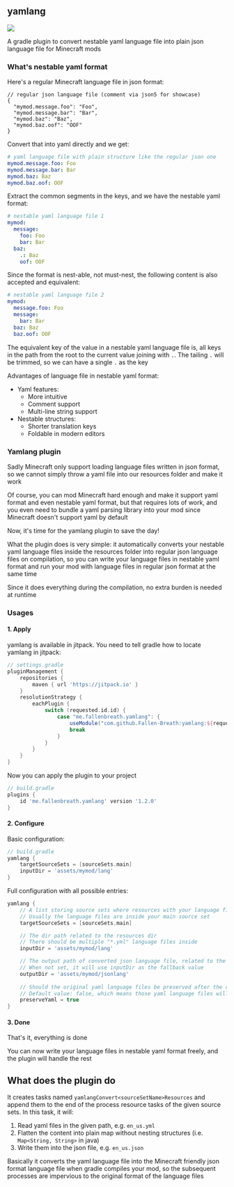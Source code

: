 ## yamlang

[![](https://jitpack.io/v/Fallen-Breath/yamlang.svg)](https://jitpack.io/#Fallen-Breath/yamlang)

A gradle plugin to convert nestable yaml language file into plain json language file for Minecraft mods

### What's nestable yaml format

Here's a regular Minecraft language file in json format:

```json5
// regular json language file (comment via json5 for showcase)
{
  "mymod.message.foo": "Foo",
  "mymod.message.bar": "Bar",
  "mymod.baz": "Baz",
  "mymod.baz.oof": "OOF"
}
```

Convert that into yaml directly and we get:

```yaml
# yaml language file with plain structure like the regular json one
mymod.message.foo: Foo
mymod.message.bar: Bar
mymod.baz: Baz
mymod.baz.oof: OOF
```

Extract the common segments in the keys, and we have the nestable yaml format:

```yaml
# nestable yaml language file 1
mymod:
  message:
    foo: Foo
    bar: Bar
  baz: 
    .: Baz
    oof: OOF
```

Since the format is nest-able, not must-nest, the following content is also accepted and equivalent:

```yaml
# nestable yaml language file 2
mymod:
  message.foo: Foo
  message:
    bar: Bar
  baz: Baz
  baz.oof: OOF
```

The equivalent key of the value in a nestable yaml language file is, all keys in the path from the root to the current value joining with `.`.
The tailing `.` will be trimmed, so we can have a single `.` as the key

Advantages of language file in nestable yaml format:

- Yaml features:
  - More intuitive
  - Comment support
  - Multi-line string support
- Nestable structures:
  - Shorter translation keys
  - Foldable in modern editors

### Yamlang plugin

Sadly Minecraft only support loading language files written in json format, so we cannot simply throw a yaml file into our resources folder and make it work

Of course, you can mod Minecraft hard enough and make it support yaml format and even nestable yaml format, but that requires lots of work,
and you even need to bundle a yaml parsing library into your mod since Minecraft doesn't support yaml by default

Now, it's time for the yamlang plugin to save the day!

What the plugin does is very simple: it automatically converts your nestable yaml language files inside the resources folder into regular json language files on compilation,
so you can write your language files in nestable yaml format and run your mod with language files in regular json format at the same time

Since it does everything during the compilation, no extra burden is needed at runtime

### Usages

#### 1. Apply

yamlang is available in jitpack. You need to tell gradle how to locate yamlang in jitpack:

```groovy
// settings.gradle
pluginManagement {
    repositories {
        maven { url 'https://jitpack.io' }
    }
    resolutionStrategy {
        eachPlugin {
            switch (requested.id.id) {
                case "me.fallenbreath.yamlang": {
                    useModule("com.github.Fallen-Breath:yamlang:${requested.version}")
                    break
                }
            }
        }
    }
}
```

Now you can apply the plugin to your project

```groovy
// build.gradle
plugins {
    id 'me.fallenbreath.yamlang' version '1.2.0'
}
```

#### 2. Configure

Basic configuration:

```groovy
// build.gradle
yamlang {
    targetSourceSets = [sourceSets.main]
    inputDir = 'assets/mymod/lang'
}
```

Full configuration with all possible entries:

```groovy
yamlang {
    // A list storing source sets where resources with your language files are
    // Usually the language files are inside your main source set
    targetSourceSets = [sourceSets.main]

    // The dir path related to the resources dir
    // There should be multiple "*.yml" language files inside
    inputDir = 'assets/mymod/lang'

    // The output path of converted json language file, related to the resources dir
    // When not set, it will use inputDir as the fallback value
    outputDir = 'assets/mymod/jsonlang'
    
    // Should the original yaml language files be preserved after the conversion
    // Default value: false, which means those yaml language files will be deleted after the conversion
    preserveYaml = true
}
```

#### 3. Done

That's it, everything is done

You can now write your language files in nestable yaml format freely, and the plugin will handle the rest

## What does the plugin do

It creates tasks named `yamlangConvert<sourceSetName>Resources` and append them to the end of the process resource tasks of the given source sets. In this task, it will:

1. Read yaml files in the given path, e.g. `en_us.yml`
2. Flatten the content into plain map without nesting structures (i.e. `Map<String, String>` in java)
3. Write them into the json file, e.g. `en_us.json`

Basically it converts the yaml language file into the Minecraft friendly json format language file when gradle compiles your mod,
so the subsequent processes are impervious to the original format of the language files

